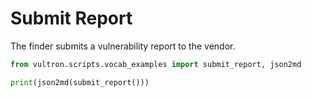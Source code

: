 # Submit Report

The finder submits a vulnerability report to the vendor.


```python exec="true" idprefix=""
from vultron.scripts.vocab_examples import submit_report, json2md

print(json2md(submit_report()))
```
